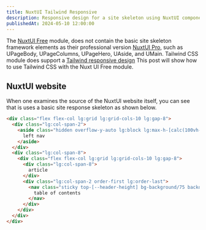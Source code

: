 ```yaml
---
title: NuxtUI Tailwind Responsive
description: Responsive design for a site skeleton using NuxtUI components and Tailwind responsive design
publishedAt: 2024-05-10 12:00:00
---
```


The [NuxtUI Free](https://ui.nuxt.com/getting-started) module, does not contain the basic site skeleton framework elements as their professional version [NuxtUI Pro](https://ui.nuxt.com/pro/getting-started), such as UPageBody, UPageColumns, UPageHero, UAside, and UMain. Tailwind CSS module does support a [Tailwind responsive design](https://tailwindcss.com/docs/responsive-design)  This post will show how to use Tailwind CSS with the Nuxt UI Free module.

## NuxtUI website
When one examines the source of the NuxtUI website itself, you can see that is uses a basic site response skeleton as shown below.


```html
<div class="flex flex-col lg:grid lg:grid-cols-10 lg:gap-8">
  <div class="lg:col-span-2">
    <aside class="hidden overflow-y-auto lg:block lg:max-h-[calc(100vh-var(--header-height))] lg:sticky lg:top-[--header-height] py-8 lg:px-4 lg:-mx-4">
      left nav
    </aside>    
  </div>
  <div class="lg:col-span-8">
    <div class="flex flex-col lg:grid lg:grid-cols-10 lg:gap-8">
      <div class="lg:col-span-8">
        article
      </div>
      <div class="lg:col-span-2 order-first lg:order-last">
        <nav class="sticky top-[--header-height] bg-background/75 backdrop-blur -mx-4 sm:-mx-6 px-4 sm:px-6 lg:px-4 lg:-mx-4 overflow-y-auto max-h-[calc(100vh-var(--header-height))]">
          table of contents
        </nav>
      </div>
    </div>
  </div>
</div>
```


